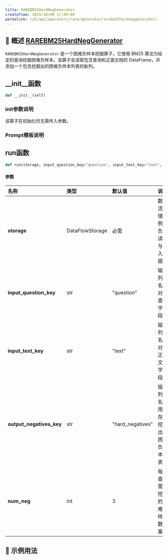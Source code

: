 ```yaml
---
title: RAREBM25HardNegGenerator
createTime: 2025/10/09 17:09:04
permalink: /zh/api/operators/rare/generate/rarebm25hardneggenerator/
---
```


## 📘 概述 [RAREBM25HardNegGenerator](https://github.com/OpenDCAI/DataFlow/blob/main/dataflow/operators/reasoning/generate/reasoning_answer_generator.py)
`RAREBM25HardNegGenerator` 是一个困难负样本挖掘算子，它使用 BM25 算法为给定的查询挖掘困难负样本。该算子会读取包含查询和正面文档的 DataFrame，并添加一个包含挖掘出的困难负样本列表的新列。

## \_\_init\_\_函数
```python
def __init__(self)
```
### init参数说明
该算子在初始化时无需传入参数。

### Prompt模板说明


## run函数
```python
def run(storage, input_question_key="question", input_text_key="text", output_negatives_key="hard_negatives", num_neg=3)
```
#### 参数
| 名称                   | 类型              | 默认值             | 说明                                       |
| :--------------------- | :---------------- | :------------------- | :----------------------------------------- |
| **storage**            | DataFlowStorage   | 必需                 | 数据流存储实例，负责读取与写入数据。         |
| **input_question_key** | str               | "question"           | 输入列名，对应查询字段。                   |
| **input_text_key**     | str               | "text"               | 输入列名，对应正面文档字段。               |
| **output_negatives_key**| str               | "hard_negatives"     | 输出列名，用于存储挖掘出的困难负样本列表。 |
| **num_neg**            | int               | 3                    | 每个查询需要挖掘的困难负样本数量。         |

## 🧠 示例用法
